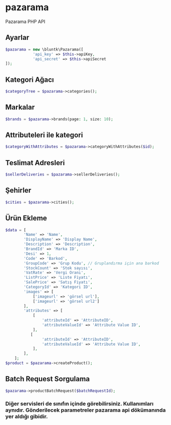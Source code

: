 # pazarama
Pazarama PHP API

## Ayarlar

```php
$pazarama = new \bluntk\Pazarama([
            'api_key' => $this->apiKey,
            'api_secret' => $this->apiSecret
]);
```
      
## Kategori Ağacı

```php
$categoryTree = $pazarama->categories();
```

## Markalar

```php
$brands = $pazarama->brands(page: 1, size: 10);
```

## Attributeleri ile kategori
```php
$categoryWithAttributes = $pazarama->categoryWithAttributes($id);
```

## Teslimat Adresleri
```php
$sellerDeliveries = $pazarama->sellerDeliveries();
```

## Şehirler
```php
$cities = $pazarama->cities();
```

## Ürün Ekleme
```php
$data = [
        'Name' => 'Name',
        'DisplayName' => 'Display Name',
        'Description' => 'Description',
        'BrandId' => 'Marka ID',
        'Desi' => 1,
        'Code' => 'Barkod',
        'GroupCode' => 'Grup Kodu', // Gruplandırma için ana barkod
        'StockCount' => 'Stok sayısı',
        'VatRate' => 'Vergi Oranı',
        'ListPrice' => 'Liste Fiyatı',
        'SalePrice' => 'Satış Fiyatı',
        'CategoryId' => 'Kategori ID',
        'images' => [
            ['imageurl' => 'görsel url'],
            ['imageurl' => 'görsel url2']
        ],
        'attributes' => [
            [
                'attributeId' => 'AttributeID',
                'attributeValueId' => 'Attribute Value ID',
            ],
           [
                'attributeId' => 'AttributeID',
                'attributeValueId' => 'Attribute Value ID',
            ],
        ],
    ];
$product = $pazarama->createProduct();
```


## Batch Request Sorgulama

```php
$pazarama->productBatchRequest($batchRequestId);
```

### Diğer servisleri de sınıfın içinde görebilirsiniz. Kullanımları aynıdır. Gönderilecek parametreler pazarama api dökümanında yer aldığı gibidir.
